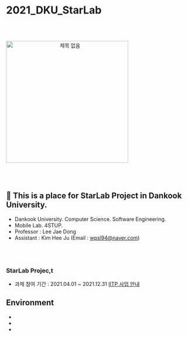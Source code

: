# 2021_DKU_StarLab


<br><br>

<div align="center" style="display:flex;"><img width="333" alt="제목 없음" src="https://ifh.cc/g/sjpLLk.jpg"></div>

<div align="center">
  </div>
 
<br><br>



## 📌 This is a place for StarLab Project in Dankook University.
- Dankook University. Computer Science. Software Engineering. <br>
- Mobile Lab. 4STUP. <br>
- Professor : Lee Jae Dong <br>
- Assistant : Kim Hee Ju (Email : wpsl94@naver.com) <br>

<br><br>


### StarLab Projec,t
- 과제 참여 기간 : 2021.04.01 ~ 2021.12.31
[IITP 사업 안내](https://ezone.iitp.kr/common/anno/02/form.tab?PMS_TSK_PBNC_ID=PBD202100000022)

## Environment
-
-
-

<br>
